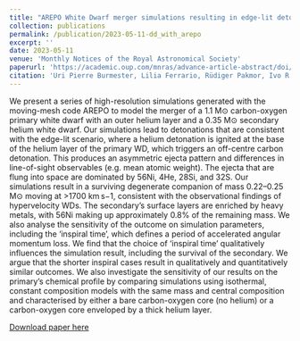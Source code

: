 ```yaml
---
title: "AREPO White Dwarf merger simulations resulting in edge-lit detonation and run-away hypervelocity companion"
collection: publications
permalink: /publication/2023-05-11-dd_with_arepo
excerpt: ''
date: 2023-05-11
venue: 'Monthly Notices of the Royal Astronomical Society'
paperurl: 'https://academic.oup.com/mnras/advance-article-abstract/doi/10.1093/mnras/stad1394/7160475'
citation: 'Uri Pierre Burmester, Lilia Ferrario, Rüdiger Pakmor, Ivo R Seitenzahl, Ashley J Ruiter, Matthew Hole, AREPO White Dwarf merger simulations resulting in edge-lit detonation and run-away hypervelocity companion, Monthly Notices of the Royal Astronomical Society, 2023;, stad1394,'
---
```

We present a series of high-resolution simulations generated with the moving-mesh code AREPO to model the merger of a 1.1 M⊙ carbon-oxygen primary white dwarf with an outer helium layer and a 0.35 M⊙ secondary helium white dwarf. Our simulations lead to detonations that are consistent with the edge-lit scenario, where a helium detonation is ignited at the base of the helium layer of the primary WD, which triggers an off-centre carbon detonation. This produces an asymmetric ejecta pattern and differences in line-of-sight observables (e.g. mean atomic weight). The ejecta that are flung into space are dominated by 56Ni, 4He, 28Si, and 32S. Our simulations result in a surviving degenerate companion of mass 0.22–0.25 M⊙ moving at >1700 km s−1, consistent with the observational findings of hypervelocity WDs. The secondary’s surface layers are enriched by heavy metals, with 56Ni making up approximately 0.8% of the remaining mass. We also analyse the sensitivity of the outcome on simulation parameters, including the ‘inspiral time’, which defines a period of accelerated angular momentum loss. We find that the choice of ‘inspiral time’ qualitatively influences the simulation result, including the survival of the secondary. We argue that the shorter inspiral cases result in qualitatively and quantitatively similar outcomes. We also investigate the sensitivity of our results on the primary’s chemical profile by comparing simulations using isothermal, constant composition models with the same mass and central composition and characterised by either a bare carbon-oxygen core (no helium) or a carbon-oxygen core enveloped by a thick helium layer.

[Download paper here](https://academic.oup.com/mnras/advance-article-abstract/doi/10.1093/mnras/stad1394/7160475)

